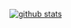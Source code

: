 [![github stats](https://github-readme-stats.vercel.app/api?username=NeoSharper&theme=radical&locale=en&count_private=true)](https://github.com/anuraghazra/github-readme-stats)
